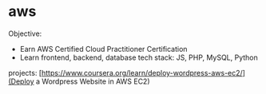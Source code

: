 # aws
Objective: 
* Earn AWS Certified Cloud Practitioner Certification
* Learn frontend, backend, database tech stack: JS, PHP, MySQL, Python

projects:
[https://www.coursera.org/learn/deploy-wordpress-aws-ec2/](Deploy a Wordpress Website in AWS EC2)
